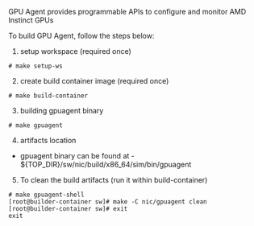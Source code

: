 GPU Agent provides programmable APIs to configure and monitor AMD Instinct GPUs

To build GPU Agent, follow the steps below:

1. setup workspace (required once)

```
# make setup-ws
```

2. create build container image (required once)

```
# make build-container
```
   

3. building gpuagent binary
```
# make gpuagent
```


4. artifacts location
  - gpuagent binary can be found at - ${TOP_DIR}/sw/nic/build/x86_64/sim/bin/gpuagent

5. To clean the build artifacts (run it within build-container)

```
# make gpuagent-shell
[root@builder-container sw]# make -C nic/gpuagent clean
[root@builder-container sw]# exit
exit

```
